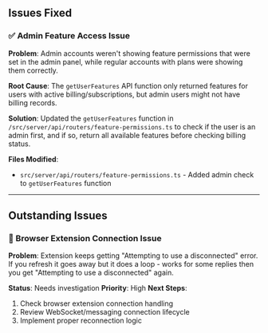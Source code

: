 ## Issues Fixed

### ✅ Admin Feature Access Issue
**Problem**: Admin accounts weren't showing feature permissions that were set in the admin panel, while regular accounts with plans were showing them correctly.

**Root Cause**: The `getUserFeatures` API function only returned features for users with active billing/subscriptions, but admin users might not have billing records.

**Solution**: Updated the `getUserFeatures` function in `/src/server/api/routers/feature-permissions.ts` to check if the user is an admin first, and if so, return all available features before checking billing status.

**Files Modified**:
- `src/server/api/routers/feature-permissions.ts` - Added admin check to `getUserFeatures` function

---

## Outstanding Issues

### 🔧 Browser Extension Connection Issue
**Problem**: Extension keeps getting "Attempting to use a disconnected" error. If you refresh it goes away but it does a loop - works for some replies then you get "Attempting to use a disconnected" again.

**Status**: Needs investigation
**Priority**: High
**Next Steps**: 
1. Check browser extension connection handling
2. Review WebSocket/messaging connection lifecycle
3. Implement proper reconnection logic